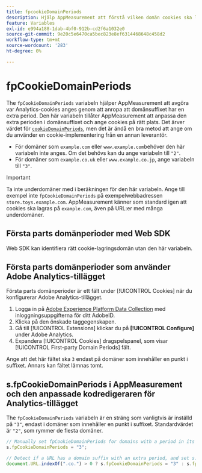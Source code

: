 ```yaml
---
title: fpcookieDomainPeriods
description: Hjälp AppMeasurement att förstå vilken domän cookies ska lagras i om din domän har en punkt i suffixet.
feature: Variables
exl-id: e994a188-1dab-4bf0-912b-cd2f6a1032e0
source-git-commit: 9e20c5e6470ca5bec823e8ef6314468648c458d2
workflow-type: tm+mt
source-wordcount: '283'
ht-degree: 0%

---
```


# fpCookieDomainPeriods

The `fpCookieDomainPeriods` variabeln hjälper AppMeasurement att avgöra var Analytics-cookies anges genom att anropa att domänsuffixet har en extra period. Den här variabeln tillåter AppMeasurement att anpassa den extra perioden i domänsuffixet och ange cookies på rätt plats. Det ärver värdet för [`cookieDomainPeriods`](cookiedomainperiods.md), men det är ändå en bra metod att ange om du använder en cookie-implementering från en annan leverantör.

* För domäner som `example.com` eller `www.example.com`behöver den här variabeln inte anges. Om det behövs kan du ange variabeln till `"2"`.
* För domäner som `example.co.uk` eller `www.example.co.jp`, ange variabeln till `"3"`.

>[!IMPORTANT]
>
>Ta inte underdomäner med i beräkningen för den här variabeln. Ange till exempel inte `fpCookieDomainPeriods` på exempelwebbadressen `store.toys.example.com`. AppMeasurement känner som standard igen att cookies ska lagras på `example.com`, även på URL:er med många underdomäner.

## Första parts domänperioder med Web SDK

Web SDK kan identifiera rätt cookie-lagringsdomän utan den här variabeln.

## Första parts domänperioder som använder Adobe Analytics-tillägget

Första parts domänperioder är ett fält under [!UICONTROL Cookies] när du konfigurerar Adobe Analytics-tillägget.

1. Logga in på [Adobe Experience Platform Data Collection](https://experience.adobe.com/data-collection) med inloggningsuppgifterna för ditt AdobeID.
2. Klicka på den önskade taggegenskapen.
3. Gå till [!UICONTROL Extensions] klickar du på **[!UICONTROL Configure]** under Adobe Analytics.
4. Expandera [!UICONTROL Cookies] dragspelspanel, som visar [!UICONTROL First-party Domain Periods] fält.

Ange att det här fältet ska `3` endast på domäner som innehåller en punkt i suffixet. Annars kan fältet lämnas tomt.

## s.fpCookieDomainPeriods i AppMeasurement och den anpassade kodredigeraren för Analytics-tillägget

The `fpCookieDomainPeriods` variabeln är en sträng som vanligtvis är inställd på `"3"`, endast i domäner som innehåller en punkt i suffixet. Standardvärdet är `"2"`, som rymmer de flesta domäner.

```js
// Manually set fpCookieDomainPeriods for domains with a period in its suffix, such as www.example.co.uk
s.fpCookieDomainPeriods = "3";

// Detect if a URL has a domain suffix with an extra period, and set s.fpCookieDomainPeriods automatically
document.URL.indexOf(".co.") > 0 ? s.fpCookieDomainPeriods = "3" : s.fpCookieDomainPeriods = "2";
```
